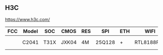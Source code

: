 H3C
---
https://www.h3c.com/


| FCC | Model | SOC  | CMOS  | RES | SPI    | ETH | WIFI       | SD | PAN | TILT | PWR    | Link                                                                                                        |
|-----|-------|------|-------|-----|--------|-----|------------|----|-----|------|--------|-------------------------------------------------------------------------------------------------------------|
|     | C2041 | T31X | JXK04 | 4M  | 25Q128 | +   | RTL8188FTV | +  | 360 | 136  | 5V USB | https://www.h3c.com/cn/Products_And_Solution/IntelligentTerminalProducts/Star_Products/Home_Security/C2041/ |
